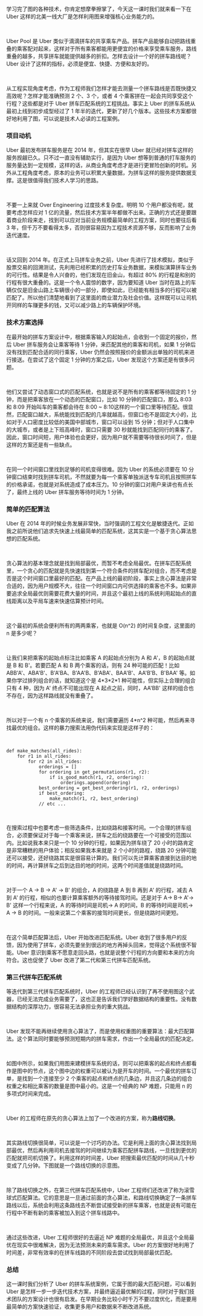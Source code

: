 学习完了图的各种技术，你肯定想摩拳擦掌了，今天这一课时我们就来看一下在 Uber 这样的北美一线大厂是怎样利用图来增强核心业务能力的。  

<br />

Uber Pool 是 Uber 类似于滴滴拼车的共享乘车产品。拼车产品能够自动把路线重叠的乘客配对起来，这样对于所有乘客都能用更便宜的价格来享受乘车服务，路线重叠的越多，共享拼车就能提供越多的折扣。怎样去设计一个好的拼车路线呢？Uber 设计了这样的指标，必须是便宜、快捷、方便和友好的。

<br />

从工程实现角度考虑，作为工程师我们怎样才能去测量一个拼车路线是否既快捷又高效呢？怎样才能准确预测 2 个、3 个，或者 4 个乘客拼在一起会共同享受这个行程？这些都是对于 Uber 拼车匹配系统的工程挑战。事实上 Uber 的拼车系统从最初上线到初步成型经过了 1 年半的迭代，更新了好几个版本。这些技术方案都很好地利用了图，可以说是技术人必读的工程案例。

### **项目动机**

Uber 最初发布拼车服务是在 2014 年，但其实在很早 Uber 就已经对拼车这样的服务觊觎已久。只不过一直没有辅助实行，是因为 Uber 想等到普通的打车服务的服务量达到一定规模，这样的话，从商业角度考虑才是进行更冒险创新的时机。另外从工程角度考虑，原本的业务可以积累大量数据，为拼车这样的服务提供数据支撑。这是很值得我们技术人学习的思路。

<br />

不要一上来就 Over Engineering 过度技术复杂度。明明 10 个用户都没有呢，就要考虑怎样应对 1 亿的流量，然后技术方案半年都做不出来。正确的方式还是要跟着商业阶段来走，找到可以应对当前业务规模最简单的工程方案，同时也要往后看 3 年，但千万不要看得太多，否则很容易因为工程技术资源不够，反而影响了业务迭代速度。

<br />

话又回到 2014 年。在正式上马拼车业务之前，Uber 先进行了技术模拟，类似于股票交易的回溯测试，先利用已经积累的历史打车业务数据，来模拟演算拼车业务的可行性。结果是令人兴奋的，他们发现在旧金山，有超过 80% 的行程是和别的行程有很大重叠的。这是一个令人震惊的数字，因为要知道 Uber 当时在路上的车辆仅仅是旧金山路上车辆很小的一部分，即使如此，已经能有相当多的行程可以被匹配了。所以他们清楚地看到了这里面的商业潜力及社会价值。这样既可以让司机开同样的车赚更多的钱，又可以减少路上的车辆保护环境。

### **技术方案选择**

在最开始的拼车方案设计中，根据乘客输入的起始点，会收到一个固定的报价，然后 Uber 拼车服务会让乘客等待 1 分钟，来匹配其他的乘客和司机，如果 1 分钟后没有找到匹配合适的同行乘客，Uber 仍然会按照报价的金额派出单独的司机来进行接送。在尝试了这个固定 1 分钟的方案之后，Uber 发现这个方案还是有很多问题。

<br />

他们又尝试了动态窗口式的匹配系统，也就是说不是所有的乘客都等待固定的 1 分钟，而是把乘客放在一个动态的匹配窗口，比如 10 分钟的匹配窗口，那么 8:03 和 8:09 开始叫车的乘客都会待在 8:00 \~ 8:10这样的一个窗口里等待匹配。很显然，匹配窗口越大，系统能找到匹配的几率就越高，但窗口也不是固定大小的，比如对于人口密度比较低的美国中部城市，窗口可以设到 15 分钟；但对于人口集中的大城市，或者是上下班高峰时，窗口只需要 30 秒就能找到匹配同行的乘客了。因此，窗口时间短，用户体验也会更好，因为用户就不需要等待很长时间了，但是这样的方案还是有一些缺点。

<br />

<Image alt="" src="https://s0.lgstatic.com/i/image3/M01/69/E9/Cgq2xl5TsWOAcaMOAAAeX1n0fKE082.png"/>

<br />

在同一个时间窗口里找到足够的司机变得很难。因为 Uber 的系统必须要在 10 分钟窗口结束时找到拼车司机，不然就要为每一个乘客单独派送专车司机且按照拼车的价格承诺，也就是对系统造成了成本压力。10 分钟的窗口对用户来讲也有点长了，最终上线的 Uber 拼车服务等待时间为 1 分钟。

### **简单的匹配算法**

Uber 在 2014 年的时候业务发展非常快，当时强调的工程文化是敏捷迭代。正如我之前所说他们追求先快速上线最简单的匹配系统，这其实是一个基于贪心算法思想的匹配系统。

<br />

贪心算法的基本理念就是找到局部最优，而暂不考虑全局最优。在拼车匹配系统里，一个贪心的匹配就是先快速找到第一个符合条件的拼车配对组合，而不考虑是否是这个时间窗口里最好的匹配。在产品上线的最初阶段，事实上贪心算法是非常合适的，因为用户规模不大，往往一个时间窗口内可供选择的乘客也不多。如果非要追求全局最优则需要花费大量的时间，并且这个最初上线的系统利用起始点的直线距离以及平局车速来快速估算预计时间。

<br />

这个最初的系统会便利所有的两两乘客，也就是 O(n\^2) 的时间复杂度，这里面的 n 是多少呢？

<br />

让我们来把乘客的起始点标注比如乘客 A 的起始点分别为 A 和 A'，B 的起始点就是 B 和 B'。若要匹配 A 和 B 两个乘客的话，则有 24 种可能的匹配！比如 ABB'A'、ABA'B'、B'A'BA、B'AA'B、B'ABA'、BAA'B'、AA'B'B、B'BAA' 等。如果你学过排列组合的话，就知道这个是 4\*3\*2\*1 种可能性，但实际上合理的组合只有 4 种，因为 A' 终点不可能出现在 A 起点之前，同时，AA'BB' 这样的组合也不存在，因为这样路线就没有重叠了。

<br />

所以对于一个有 n 个乘客的系统来说，我们需要遍历 4\*n\^2 种可能，然后再来寻找最优的组合。这样的暴力搜索法用伪代码来实现是这样子的：

<br />

```
def make_matches(all_rides):
    for r1 in all_rides:
        for r2 in all_rides: 
            orderings = []
            for ordering in get_permutations(r1, r2):
                if is_good_match(r1, r2, ordering):
                    orderings.append(ordering)
            best_ordering = get_best_ordering(r1, r2, orderings)
            if best_ordering:
                make_match(r1, r2, best_ordering)
            // etc ...
```

<br />

在搜索过程中也要考虑一些筛选条件，比如绕路和接客时间。一个合理的拼车组合，必须要保证对于每一个乘客来说，拼车之后的绕路要在一个可接受的范围以内。比如说我本来只是一个 10 分钟的行程，如果因为拼车绕了 20 小时的路肯定是非常糟糕的用户体验；相反如果我本来就是 2 个小时的路程，绕路 20 分钟可能还可以接受，还好绕路其实是很容易计算的。我们可以先计算乘客直接到达目的地的时间，再计算拼车之后到达目的地的时间，这两个时间差值就是绕路时间。

<br />

对于一个 A → B → A' → B' 的组合，A 的绕路是 A 到 B 再到 A' 的行程，减去 A 到 A' 的行程，相似的也要计算乘客额外的等待接驾时间。还是对于 A→ B→ A'→ B' 这样一个行程来说，A 的等待时间是司机→ A 的时间，B 的等待时间是司机→ A → B 的时间。一般来说第二个乘客的接驾时间更长，但是绕路时间更短。

<br />

在这个简单匹配算法后，Uber 开始改进匹配系统。Uber 收到了很多用户的反馈，因为使用了拼车，必须先要坐到很远的地方再掉头回来，觉得这个系统很不智能。Uber 意识到乘客不愿意走回头路，也就是说整个行程的方向要和本来的方向符合。这也促使了 Uber 改进了第二代和第三代拼车匹配系统。

### **第三代拼车匹配系统**

等迭代到第三代拼车匹配系统时，Uber 的工程师已经认识到了再不使用图这个武器，已经无法完成业务需要了，这也正是告诉我们学好数据结构的重要性。没有数据结构的深厚功力，很容易无法承担业务的重大挑战。

<br />

Uber 发现不能再继续使用贪心算法了，而是使用权重图的重要算法：最大匹配算法。这个算法同时要能够预测短期内的拼车需求，作出一个全局最优的匹配决定。

<br />

<Image alt="" src="https://s0.lgstatic.com/i/image3/M01/69/E9/CgpOIF5TsWOABMunAAAUE_-pIzY993.png"/>

<br />

如图中所示，如果我们用图来建模拼车系统的话，则可以把乘客的起点和终点都看作是图中的节点，这个图中边的权重可以被认为是开车的时间。一个最优的拼车订单，是找到一个连接至少 2 个乘客的起点和终点的几条边，并且这几条边的组合权重之和相比乘客的数量是图中最小的。这是一个经典的 NP 难题，只能用 n 的多项式时间来完成。

<br />

Uber 的工程师在原先的贪心算法上加了一个改进的方案，称为**路线切换**。

<br />

其实路线切换很简单，可以说是一个讨巧的办法。它是利用上面的贪心算法找到局部最优，然后再利用司机去接驾的时间继续为乘客匹配拼车路线，一旦找到更优的匹配就把司机切换了。利用这样的时间差，Uber 把搜索最优匹配的时间从几十秒变成了几分钟。下图就是一个路线切换的示意图。

<br />

<Image alt="" src="https://s0.lgstatic.com/i/image3/M01/69/E9/Cgq2xl5TsWOAOOLVAAApUfp6KOI387.png"/>

<br />

除了路线切换之外，在第三代拼车匹配系统中，Uber 工程师们还改进了称为滚雪球式匹配算法。它的意思是一旦通过前面的贪心算法，和路线切换确定了一条拼车路线以后，系统会利用这条路线去不断尝试接受新的拼车乘客，也就是说有可能在行程中不断有新的乘客被加入到这个拼车线路中。

<br />

通过这些改进，Uber 工程师很好的去逼近 NP 难题的全局最优，并且这个全局最优在现实中很难解决，因为无法预测未来的乘车需求。Uber 的方案很好地利用了时间差，非常有效率的在拼车线路的不同阶段去尝试找到局部最优匹配。

### **总结**

这一课时我们分析了 Uber 的拼车系统案例，它属于图的最大匹配问题，可以看到 Uber 是怎样一步一步迭代技术方案，并最终逼近最优解的过程，同时对于我们技术团队的方案设计也很有启发。在早期业务比较小时千万不要过度优化，而是要用最简单的方案快速验证，收集更多用户和数据来不断改进系统。

<br />

